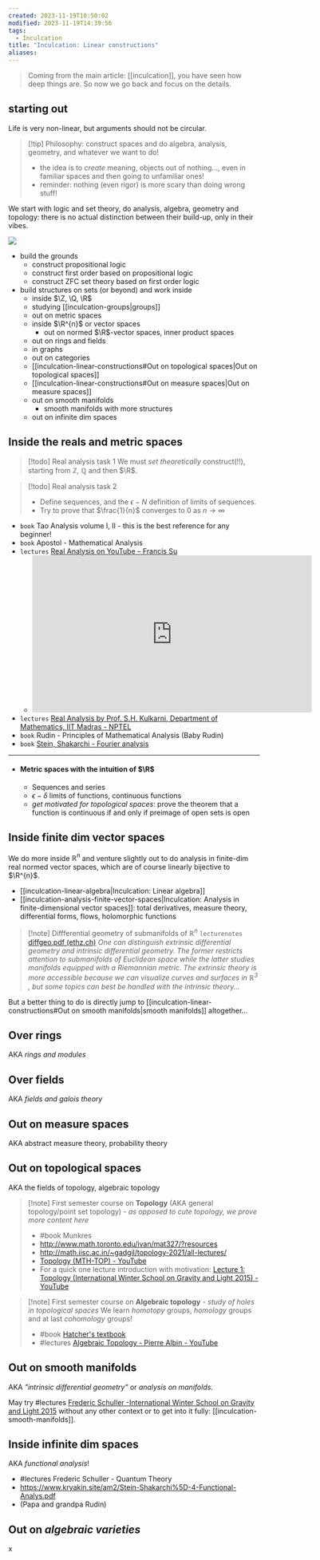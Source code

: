```yaml
---
created: 2023-11-19T10:50:02
modified: 2023-11-19T14:39:56
tags:
  - Inculcation
title: "Inculcation: Linear constructions"
aliases:
---
```


> Coming from the main article: [[inculcation]], you have seen how deep things are. So now we go back and focus on the details.

## starting out

Life is very non-linear, but arguments should not be circular.

> [!tip] Philosophy: construct spaces and do algebra, analysis, geometry, and whatever we want to do!
> - the idea is to *create* meaning, objects out of nothing..., even in familiar spaces and then going to unfamiliar ones!
> - reminder: nothing (even rigor) is more scary than doing wrong stuff!


We start with logic and set theory, do analysis, algebra, geometry and topology: there is no actual distinction between their build-up, only in their vibes.

![](https://i.imgur.com/RFZF0UK.png)



- build the grounds
	- construct propositional logic
	- construct first order based on propositional logic
	- construct ZFC set theory based on first order logic
- build structures on sets (or beyond) and work inside
	- inside $\Z, \Q, \R$
	- studying [[inculcation-groups|groups]]
	- out on metric spaces
	- inside $\R^{n}$ or vector spaces
		- out on normed $\R$-vector spaces, inner product spaces
	- out on rings and fields
	- in graphs
	- out on categories
	- [[inculcation-linear-constructions#Out on topological spaces|Out on topological spaces]]
	- [[inculcation-linear-constructions#Out on measure spaces|Out on measure spaces]]
	- out on smooth manifolds
		- smooth manifolds with more structures
	- out on infinite dim spaces

## Inside the reals and metric spaces



> [!todo] Real analysis task 1
> We must *set theoretically* construct(!!), starting from $\mathbb{Z}$, $\mathbb{Q}$ and then $\R$.

> [!todo] Real analysis task 2
> - Define sequences, and the $\epsilon-N$ definition of limits of sequences.
> - Try to prove that $\frac{1}{n}$ converges to $0$ as $n\to \infty$

- `book` Tao Analysis volume I, II - this is the best reference for any beginner!
- `book` Apostol - Mathematical Analysis
- `lectures` [Real Analysis on YouTube – Francis Su](https://math.hmc.edu/su/real-analysis-youtube/)
	- <iframe width="560" height="315" src="https://www.youtube.com/embed/videoseries?list=PL0E754696F72137EC" title="YouTube video player" frameborder="0" allow="accelerometer; autoplay; clipboard-write; encrypted-media; gyroscope; picture-in-picture" allowfullscreen></iframe>
- `lectures` [Real Analysis by Prof. S.H. Kulkarni, Department of Mathematics, IIT Madras - NPTEL](https://www.youtube.com/playlist?list=PLbMVogVj5nJSxFihV-ec4A3z_FOGPRCo-)
- `book` Rudin - Principles of Mathematical Analysis (Baby Rudin)
- `book` [Stein, Shakarchi - Fourier analysis](https://kryakin.site/am2/Stein-Shakarchi-1-Fourier_Analysis.pdf)

---

- #### Metric spaces with the intuition of $\R$
	- Sequences and series
	- $\epsilon-\delta$ limits of functions, continuous functions
	- *get motivated for topological spaces*: prove the theorem that a function is continuous if and only if preimage of open sets is open

## Inside finite dim vector spaces

We do more inside $\mathbb{R}^{n}$ and venture slightly out to do analysis in finite-dim real normed vector spaces, which are of course linearly bijective to $\R^{n}$.

- [[inculcation-linear-algebra|Inculcation: Linear algebra]]
- [[inculcation-analysis-finite-vector-spaces|Inculcation: Analysis in finite-dimensional vector spaces]]: total derivatives, measure theory, differential forms, flows, holomorphic functions

> [!note] Diffferential geometry of submanifolds of $\mathbb{R}^{n}$
> `lecturenotes` [diffgeo.pdf (ethz.ch)](https://people.math.ethz.ch/~salamon/PREPRINTS/diffgeo.pdf) *One can distinguish extrinsic differential geometry and intrinsic differential geometry. The former restricts attention to submanifolds of Euclidean space while the latter studies manifolds equipped with a Riemannian metric. The extrinsic theory is more accessible because we can visualize curves and surfaces in $\mathbb{R}^{3}$ , but some topics can best be handled with the intrinsic theory...*

But a better thing to do is directly jump to [[inculcation-linear-constructions#Out on smooth manifolds|smooth manifolds]] altogether...

<!---
## Living completely outside $\R^{n}$

> [!danger] Going outside of $\mathbb{R}^{n}$ (or finite dim vector spaces) for *analysis*: there are two routes
> - *analysis on (finite dim) manifolds* (comes up in classical mechanics, ODEs, Hamiltonian systems, oscillations)
> - *analysis in function spaces(infinite dim complete normed/inner product spaces)* (comes up in quantum mechanics, PDEs, waves) ^bggpgh

[[inculcation-analysis-finite-vector-spaces|Analysis in finite dimensional vector spaces]] was just the beginning 🔥🔥🔥

--->


## Over rings

AKA *rings and modules*

## Over fields

AKA *fields and galois theory*



## Out on measure spaces

AKA abstract measure theory, probability theory



## Out on topological spaces

AKA the fields of topology, algebraic topology

> [!note] First semester course on **Topology** (AKA general topology/point set topology) - *as opposed to cute topology, we prove more content here*
> - #book Munkres
> - http://www.math.toronto.edu/ivan/mat327/?resources
> - http://math.iisc.ac.in/~gadgil/topology-2021/all-lectures/
> - [Topology (MTH-TOP) - YouTube](https://www.youtube.com/playlist?list=PLp0hSY2uBeP8jgD0wTQM-RjkakSEBdHUD)
> - For a quick one lecture introduction with motivation: [Lecture 1: Topology (International Winter School on Gravity and Light 2015) - YouTube](https://www.youtube.com/watch?v=7G4SqIboeig)

> [!note] First semester course on **Algebraic topology** - *study of holes in topological spaces*
> We learn *homotopy* groups, *homology* groups and at last *cohomology* groups!
> 
> - #book [Hatcher's textbook](https://pi.math.cornell.edu/~hatcher/AT/AT.pdf)
> - #lectures [Algebraic Topology - Pierre Albin - YouTube](https://www.youtube.com/playlist?list=PLpRLWqLFLVTCL15U6N3o35g4uhMSBVA2b)
> 



## Out on smooth manifolds

AKA *"intrinsic differential geometry"* or *analysis on manifolds*.

May try #lectures [Frederic Schuller -International Winter School on Gravity and Light 2015](https://www.youtube.com/playlist?list=PLFeEvEPtX_0S6vxxiiNPrJbLu9aK1UVC_) without any other context or to get into it fully: [[inculcation-smooth-manifolds]].



## Inside infinite dim spaces

AKA *functional analysis*!


- #lectures Frederic Schuller - Quantum Theory
- https://www.kryakin.site/am2/Stein-Shakarchi%5D-4-Functional-Analys.pdf
- (Papa and grandpa Rudin)

## Out on *algebraic varieties*

x